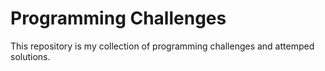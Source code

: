 Programming Challenges
================================
This repository is my collection of programming challenges and attemped solutions.
